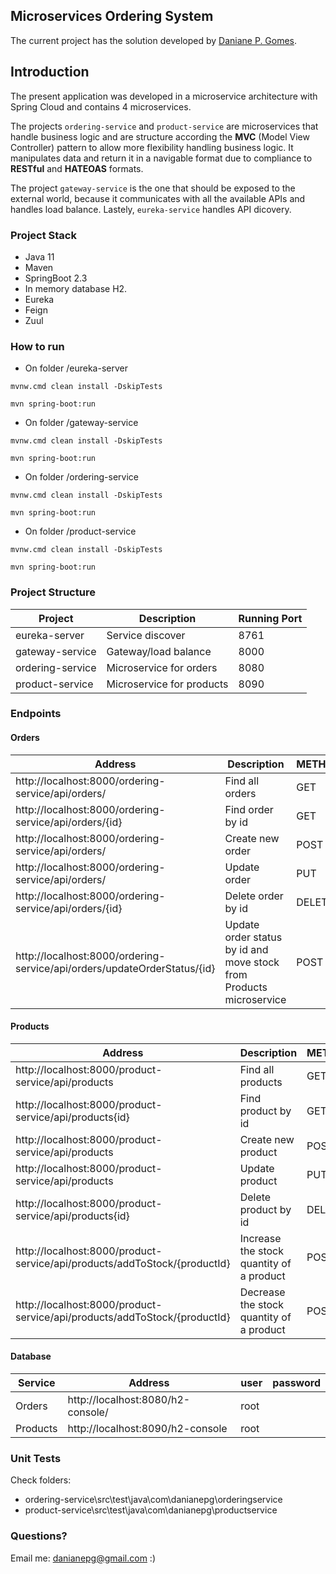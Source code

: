 
## Microservices Ordering System

The current project has the solution developed by [Daniane P. Gomes](https://www.linkedin.com/in/danianepg/).

## Introduction

The present application was developed in a microservice architecture with Spring Cloud and contains 4 microservices.

The projects ```ordering-service``` and ```product-service``` are microservices that handle business logic and are structure according the **MVC** (Model View Controller) pattern to allow more flexibility handling business logic. It manipulates data and return it in a  navigable format due to compliance to **RESTful** and **HATEOAS** formats.

The project ```gateway-service``` is the one that should be exposed to the external world, because it communicates with all the available APIs and handles load balance.  Lastely, ```eureka-service``` handles API dicovery.

### Project Stack
 - Java 11
 - Maven 
 - SpringBoot 2.3
 - In memory database H2.
 - Eureka
 - Feign
 - Zuul
 
### How to run
* On folder /eureka-server

```mvnw.cmd clean install -DskipTests```

```mvn spring-boot:run```

* On folder /gateway-service

```mvnw.cmd clean install -DskipTests```

```mvn spring-boot:run```

* On folder /ordering-service

```mvnw.cmd clean install -DskipTests```

```mvn spring-boot:run```

* On folder /product-service

```mvnw.cmd clean install -DskipTests```

```mvn spring-boot:run```



### Project Structure
|Project  | Description | Running Port |
|--|--|--|
|eureka-server |Service discover  | 8761 |
|gateway-service |Gateway/load balance | 8000|
|ordering-service |Microservice for orders | 8080|
|product-service |Microservice for products | 8090|

### Endpoints
#### Orders
|Address| Description | METHOD |
|--|--|--|
|http://localhost:8000/ordering-service/api/orders/ |Find all orders  | GET |
|http://localhost:8000/ordering-service/api/orders/{id} |Find order by id  | GET |
|http://localhost:8000/ordering-service/api/orders/ |Create new order  | POST |
|http://localhost:8000/ordering-service/api/orders/ |Update order  | PUT|
|http://localhost:8000/ordering-service/api/orders/{id} | Delete order by id  | DELETE|
|http://localhost:8000/ordering-service/api/orders/updateOrderStatus/{id} | Update order status by id and move stock from Products microservice  | POST | 

#### Products
|Address| Description | METHOD |
|--|--|--|
|http://localhost:8000/product-service/api/products |Find all products | GET |
|http://localhost:8000/product-service/api/products{id} |Find product by id  | GET |
|http://localhost:8000/product-service/api/products |Create new product| POST |
|http://localhost:8000/product-service/api/products|Update product| PUT|
|http://localhost:8000/product-service/api/products{id} | Delete product by id  | DELETE|
|http://localhost:8000/product-service/api/products/addToStock/{productId} | Increase the stock quantity of a product  | POST | 
|http://localhost:8000/product-service/api/products/addToStock/{productId} | Decrease the stock quantity of a product  | POST | 

#### Database
|Service| Address| user | password |
|--|--|--|--|
|Orders |http://localhost:8080/h2-console/ | root | |
|Products|http://localhost:8090/h2-console | root | |

### Unit Tests
Check folders:
* ordering-service\src\test\java\com\danianepg\orderingservice
* product-service\src\test\java\com\danianepg\productservice


### Questions?
Email me: danianepg@gmail.com :)
